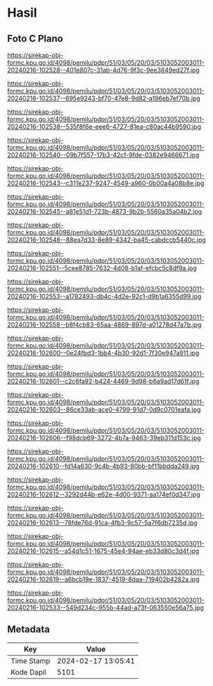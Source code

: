 # Hasil

## Foto C Plano

https://sirekap-obj-formc.kpu.go.id/4098/pemilu/pdpr/51/03/05/20/03/5103052003011-20240216-102528--401e807c-31ab-4d76-9f3c-9ee3849ed27f.jpg

https://sirekap-obj-formc.kpu.go.id/4098/pemilu/pdpr/51/03/05/20/03/5103052003011-20240216-102537--695e9243-bf70-47e8-9d82-a196eb7ef70b.jpg

https://sirekap-obj-formc.kpu.go.id/4098/pemilu/pdpr/51/03/05/20/03/5103052003011-20240216-102538--535f8f6e-eee6-4727-81ea-c80ac44b9590.jpg

https://sirekap-obj-formc.kpu.go.id/4098/pemilu/pdpr/51/03/05/20/03/5103052003011-20240216-102540--09b7f557-17b3-42cf-9fde-0382e9466671.jpg

https://sirekap-obj-formc.kpu.go.id/4098/pemilu/pdpr/51/03/05/20/03/5103052003011-20240216-102543--c311e237-9247-4549-a960-0b00a4a08b8e.jpg

https://sirekap-obj-formc.kpu.go.id/4098/pemilu/pdpr/51/03/05/20/03/5103052003011-20240216-102545--a81e51d1-723b-4873-9b2b-5560a35a04b2.jpg

https://sirekap-obj-formc.kpu.go.id/4098/pemilu/pdpr/51/03/05/20/03/5103052003011-20240216-102548--88ea7d33-8e89-4342-ba45-cabdccb5440c.jpg

https://sirekap-obj-formc.kpu.go.id/4098/pemilu/pdpr/51/03/05/20/03/5103052003011-20240216-102551--5cee8785-7632-4d08-b1af-efcbc5c8df9a.jpg

https://sirekap-obj-formc.kpu.go.id/4098/pemilu/pdpr/51/03/05/20/03/5103052003011-20240216-102553--a1782493-db4c-4d2e-92c1-d9b1a6355d99.jpg

https://sirekap-obj-formc.kpu.go.id/4098/pemilu/pdpr/51/03/05/20/03/5103052003011-20240216-102558--b8f4cb83-65aa-4869-897d-a01278d47a7b.jpg

https://sirekap-obj-formc.kpu.go.id/4098/pemilu/pdpr/51/03/05/20/03/5103052003011-20240216-102600--0e24fbd3-1bb4-4b30-92d1-7f30e947a911.jpg

https://sirekap-obj-formc.kpu.go.id/4098/pemilu/pdpr/51/03/05/20/03/5103052003011-20240216-102601--c2c6fa92-b424-4469-9d98-b6a9ad17d61f.jpg

https://sirekap-obj-formc.kpu.go.id/4098/pemilu/pdpr/51/03/05/20/03/5103052003011-20240216-102603--86ce33ab-ace0-4799-91d7-0d9c0701eafa.jpg

https://sirekap-obj-formc.kpu.go.id/4098/pemilu/pdpr/51/03/05/20/03/5103052003011-20240216-102606--f98dcb69-3272-4b7a-9463-39eb311d153c.jpg

https://sirekap-obj-formc.kpu.go.id/4098/pemilu/pdpr/51/03/05/20/03/5103052003011-20240216-102610--fd14a630-9c4b-4b93-80bb-bf11bbdda249.jpg

https://sirekap-obj-formc.kpu.go.id/4098/pemilu/pdpr/51/03/05/20/03/5103052003011-20240216-102612--3292d44b-e62e-4d00-9371-aa174ef0d347.jpg

https://sirekap-obj-formc.kpu.go.id/4098/pemilu/pdpr/51/03/05/20/03/5103052003011-20240216-102613--78fde76d-91ca-4fb3-9c57-5a7f6db7235d.jpg

https://sirekap-obj-formc.kpu.go.id/4098/pemilu/pdpr/51/03/05/20/03/5103052003011-20240216-102615--a54d1c51-1675-45e4-94ae-eb33d80c3d4f.jpg

https://sirekap-obj-formc.kpu.go.id/4098/pemilu/pdpr/51/03/05/20/03/5103052003011-20240216-102619--a6bcb19e-1837-4519-8daa-719402b4282a.jpg

https://sirekap-obj-formc.kpu.go.id/4098/pemilu/pdpr/51/03/05/20/03/5103052003011-20240216-102533--549d234c-955b-44ad-a73f-063550e56a75.jpg


## Metadata

| Key        | Value               |
| ---------- | ------------------- |
| Time Stamp | 2024-02-17 13:05:41 |
| Kode Dapil | 5101                |




